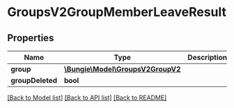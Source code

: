 # GroupsV2GroupMemberLeaveResult

## Properties
Name | Type | Description | Notes
------------ | ------------- | ------------- | -------------
**group** | [**\Bungie\Model\GroupsV2GroupV2**](GroupsV2GroupV2.md) |  | [optional] 
**groupDeleted** | **bool** |  | [optional] 

[[Back to Model list]](../README.md#documentation-for-models) [[Back to API list]](../README.md#documentation-for-api-endpoints) [[Back to README]](../README.md)


